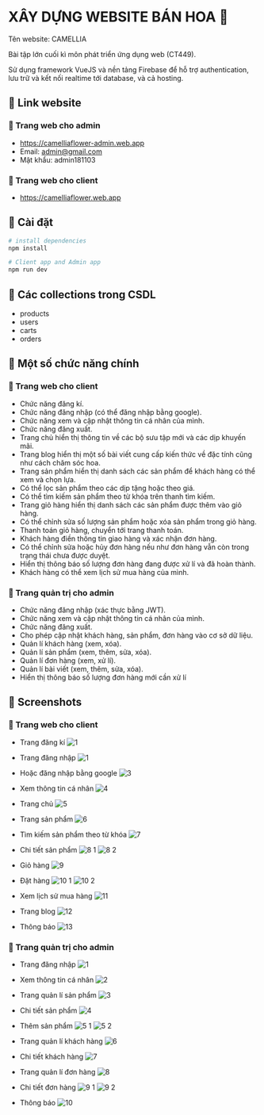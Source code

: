 # XÂY DỰNG WEBSITE BÁN HOA :cherry_blossom:

Tên website: CAMELLIA 

Bài tập lớn cuối kì môn phát triển ứng dụng web (CT449).

Sử dụng framework VueJS và nền tảng Firebase để hỗ trợ authentication, lưu trữ và kết nối realtime tới database, và cả hosting.

## :sunflower: Link website
### :cherries: Trang web cho admin
- https://camelliaflower-admin.web.app
- Email: admin@gmail.com
- Mật khẩu: admin181103
### :cherries: Trang web cho client
- https://camelliaflower.web.app

## :sunflower: Cài đặt

```bash
# install dependencies
npm install

# Client app and Admin app
npm run dev
```
## :sunflower: Các collections trong CSDL
- products
- users
- carts
- orders

## :sunflower: Một số chức năng chính
### :cherries: Trang web cho client
- Chức năng đăng kí.
- Chức năng đăng nhập (có thể đăng nhập bằng google).
- Chức năng xem và cập nhật thông tin cá nhân của mình.
- Chức năng đăng xuất.
- Trang chủ hiển thị thông tin về các bộ sưu tập mới và các dịp khuyến mãi.
- Trang blog hiển thị một số bài viết cung cấp kiến thức về đặc tính cũng như cách chăm 
sóc hoa.
- Trang sản phẩm hiển thị danh sách các sản phẩm để khách hàng có thể xem và chọn lựa.
- Có thể lọc sản phẩm theo các dịp tặng hoặc theo giá.
- Có thể tìm kiếm sản phẩm theo từ khóa trên thanh tìm kiếm.
- Trang giỏ hàng hiển thị danh sách các sản phẩm được thêm vào giỏ hàng.
- Có thể chỉnh sửa số lượng sản phẩm hoặc xóa sản phẩm trong giỏ hàng.
- Thanh toán giỏ hàng, chuyển tới trang thanh toán.
- Khách hàng điền thông tin giao hàng và xác nhận đơn hàng.
- Có thể chỉnh sửa hoặc hủy đơn hàng nếu như đơn hàng vẫn còn trong trạng thái chưa 
được duyệt.
- Hiển thị thông báo số lượng đơn hàng đang được xử lí và đã hoàn thành.
- Khách hàng có thể xem lịch sử mua hàng của mình.
### :cherries: Trang quản trị cho admin
- Chức năng đăng nhập (xác thực bằng JWT).
- Chức năng xem và cập nhật thông tin cá nhân của mình.
- Chức năng đăng xuất.
- Cho phép cập nhật khách hàng, sản phẩm, đơn hàng vào cơ sở dữ liệu.
- Quản lí khách hàng (xem, xóa).
- Quản lí sản phẩm (xem, thêm, sửa, xóa).
- Quản lí đơn hàng (xem, xử lí).
- Quản lí bài viết (xem, thêm, sửa, xóa).
- Hiển thị thông báo số lượng đơn hàng mới cần xử lí

## :sunflower: Screenshots
### :cherries: Trang web cho client
- Trang đăng kí
![1](https://github.com/Hong-Yen/Camellia_Flower_Shop_With_Firebase/assets/94109674/e6c23a27-44b5-4686-b88d-6ae68d793953)

- Trang đăng nhập
![1](https://github.com/Hong-Yen/Camellia_Flower_Shop_With_Firebase/assets/94109674/7adfb9de-4fb9-42c2-8ad6-ac40652e9edf)

- Hoặc đăng nhập bằng google
![3](https://github.com/Hong-Yen/Camellia_Flower_Shop_With_Firebase/assets/94109674/3f87bb0c-ad10-4697-9115-6c0f0551e788)

- Xem thông tin cá nhân
![4](https://github.com/Hong-Yen/Camellia_Flower_Shop_With_Firebase/assets/94109674/f4872a2c-eb3b-478d-9a50-4728e0077600)

- Trang chủ
![5](https://github.com/Hong-Yen/Camellia_Flower_Shop_With_Firebase/assets/94109674/a45b7eb4-2bb6-4ecc-a654-0ead441730ee)

- Trang sản phẩm
  ![6](https://github.com/Hong-Yen/Camellia_Flower_Shop_With_Firebase/assets/94109674/8ca4e78f-d62e-4e34-89f5-2bb2eedd35ee)

- Tìm kiếm sản phẩm theo từ khóa
  ![7](https://github.com/Hong-Yen/Camellia_Flower_Shop_With_Firebase/assets/94109674/b24da597-346a-40f6-a445-ffbc352584f6)

- Chi tiết sản phẩm
  ![8 1](https://github.com/Hong-Yen/Camellia_Flower_Shop_With_Firebase/assets/94109674/ca0b3343-6072-43c5-8385-ce3569ea44de)
  ![8 2](https://github.com/Hong-Yen/Camellia_Flower_Shop_With_Firebase/assets/94109674/ff049c60-5987-4fc9-b8e3-b9c44224e880)

- Giỏ hàng
  ![9](https://github.com/Hong-Yen/Camellia_Flower_Shop_With_Firebase/assets/94109674/a4d9fc8f-04d5-422a-b8d5-38b7fe43a898)

- Đặt hàng
  ![10 1](https://github.com/Hong-Yen/Camellia_Flower_Shop_With_Firebase/assets/94109674/2b840d2c-d4f4-4221-8dec-3b9f3dad653d)
  ![10 2](https://github.com/Hong-Yen/Camellia_Flower_Shop_With_Firebase/assets/94109674/6b025ef4-96cf-46fb-adeb-c35d875b3042)

- Xem lịch sử mua hàng
  ![11](https://github.com/Hong-Yen/Camellia_Flower_Shop_With_Firebase/assets/94109674/c555e864-a2c1-4441-9630-1987e6398cf1)

- Trang blog
  ![12](https://github.com/Hong-Yen/Camellia_Flower_Shop_With_Firebase/assets/94109674/ba1ff785-b0f6-4b3a-a307-5c06ddd63706)

- Thông báo
  ![13](https://github.com/Hong-Yen/Camellia_Flower_Shop_With_Firebase/assets/94109674/688cc1c1-1649-4c7c-9be3-1ac014e72e94)

### :cherries: Trang quản trị cho admin
- Trang đăng nhập
![1](https://github.com/Hong-Yen/Camellia_Flower_Shop_With_Firebase/assets/94109674/a6302944-c6c2-4ae3-9f63-b29ff5bcbf9d)

- Xem thông tin cá nhân
  ![2](https://github.com/Hong-Yen/Camellia_Flower_Shop_With_Firebase/assets/94109674/d1d81075-ae1d-4e04-98dd-63e5104465d4)

- Trang quản lí sản phẩm
  ![3](https://github.com/Hong-Yen/Camellia_Flower_Shop_With_Firebase/assets/94109674/067e96bc-f7b0-426d-8481-aa34e0615b06)

- Chi tiết sản phẩm
  ![4](https://github.com/Hong-Yen/Camellia_Flower_Shop_With_Firebase/assets/94109674/4e6176fe-de11-4745-af01-84483218a7e3)

- Thêm sản phẩm
  ![5 1](https://github.com/Hong-Yen/Camellia_Flower_Shop_With_Firebase/assets/94109674/fb6e6f5e-9aff-44a9-bf20-842de9a3dd32)
  ![5 2](https://github.com/Hong-Yen/Camellia_Flower_Shop_With_Firebase/assets/94109674/0255e0ac-91f4-4fd5-9392-368d8f43aa04)

- Trang quản lí khách hàng
  ![6](https://github.com/Hong-Yen/Camellia_Flower_Shop_With_Firebase/assets/94109674/6d8e53c4-f699-4a42-a1ce-6c253b380311)

- Chi tiết khách hàng
  ![7](https://github.com/Hong-Yen/Camellia_Flower_Shop_With_Firebase/assets/94109674/3cbc2154-eefb-45b0-a537-64d6f88fc363)

- Trang quản lí đơn hàng
  ![8](https://github.com/Hong-Yen/Camellia_Flower_Shop_With_Firebase/assets/94109674/76c990ef-847e-4e9f-8ec6-10a70cf77cba)

- Chi tiết đơn hàng
  ![9 1](https://github.com/Hong-Yen/Camellia_Flower_Shop_With_Firebase/assets/94109674/d804c026-3ece-4d6d-99f1-6f79769df2c0)
  ![9 2](https://github.com/Hong-Yen/Camellia_Flower_Shop_With_Firebase/assets/94109674/d1cbc135-8a9a-4f71-9c21-c38a223ad9d8)

- Thông báo
  ![10](https://github.com/Hong-Yen/Camellia_Flower_Shop_With_Firebase/assets/94109674/cf1b691c-9d59-4a1d-bc29-757f3e2dc9e6)
